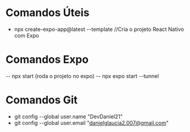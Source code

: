 # Comandos Úteis

- npx create-expo-app@latest --template //Cria o projeto React Nativo com Expo


# Comandos Expo
-- npx start (roda o projeto no expo)
-- npx expo start --tunnel



# Comandos Git

- git config --global user.name "DevDaniel21"
- git config --global user.email "danielglaucia2.007@gmail.com"
